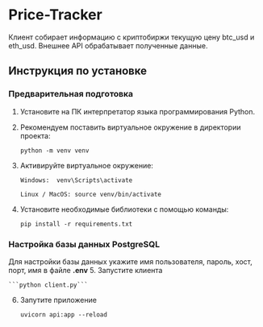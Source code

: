 # Price-Tracker
Клиент собирает информацию с криптобиржи текущую цену btc_usd и eth_usd. Внешнее API обрабатывает полученные данные.


## Инструкция по установке

### Предварительная подготовка
1. Установите на ПК интерпретатор языка программирования Python.
2. Рекомендуем поставить виртуальное окружение в директории проекта: 

    ```python -m venv venv```
3. Активируйте виртуальное окружение:
    
    ```Windows:  venv\Scripts\activate```

    ```Linux / MacOS: source venv/bin/activate```
4. Установите необходимые библиотеки с помощью команды:

    ```pip install -r requirements.txt```

### Настройка базы данных PostgreSQL
Для настройки базы данных укажите имя пользователя, пароль, хост, порт, имя в файле **.env** 
5. Запустите клиента

    ```python client.py```
6. Запутите приложение

    ```uvicorn api:app --reload```

